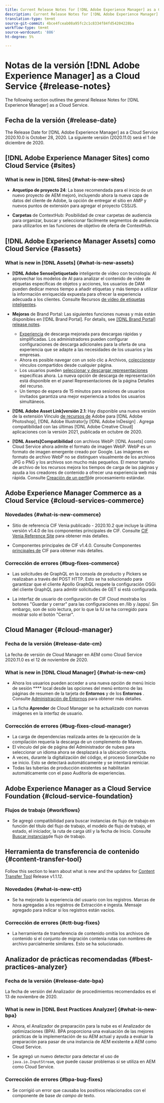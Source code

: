 ```yaml
---
title: Current Release Notes for [!DNL Adobe Experience Manager] as a Cloud Service.
description: Current Release Notes for [!DNL Adobe Experience Manager] as a Cloud Service.
translation-type: tm+mt
source-git-commit: 4bce4fceab08a95fc2c1c8334f84fd54204228ba
workflow-type: tm+mt
source-wordcount: '886'
ht-degree: 5%

---
```



# Notas de la versión [!DNL Adobe Experience Manager] as a Cloud Service {#release-notes}

The following section outlines the general Release Notes for [!DNL Experience Manager] as a Cloud Service.

## Fecha de la versión {#release-date}

The Release Date for [!DNL Adobe Experience Manager] as a Cloud Service 2020.10.0 is October 28, 2020.
La siguiente versión (2020.11.0) será el 1 de diciembre de 2020.

## [!DNL Adobe Experience Manager Sites] como Cloud Service {#sites}

### What is new in [!DNL Sites] {#what-is-new-sites}

<!-- add when release done: * **Core Components 2.12.0**: With Core Components being on auto-update, benefit from the latest improvements contributed by the community. See list of changes since 2.11.1: Release Notes -->

* **Arquetipo de proyecto 24**: La base recomendada para el inicio de un nuevo proyecto de AEM mejoró, incluyendo ahora la nueva capa de datos del cliente de Adobe, la opción de entregar el sitio en AMP y nuevos puntos de extensión para agregar el proyecto CSS/JS.

* **Carpetas** de ContextHub: Posibilidad de crear carpetas de audiencia para organizar, buscar y seleccionar fácilmente segmentos de audiencia para utilizarlos en las funciones de objetivo de oferta de ContextHub.

## [!DNL Adobe Experience Manager Assets] como Cloud Service {#assets}

### What is new in [!DNL Assets] {#what-is-new-assets}

* **[!DNL Adobe Sensei]etiquetado** inteligente de vídeo con tecnología: Al aprovechar los modelos de AI para analizar el contenido de vídeo de etiquetas específicas de objetos y acciones, los usuarios de DAM pueden dedicar menos tiempo a añadir etiquetas y más tiempo a utilizar la información enriquecida expuesta para ofrecer la experiencia adecuada a los clientes. Consulte Recursos [de vídeo de etiquetas inteligentes](/help/assets/smart-tags-video-assets.md).

* **Mejoras** de Brand Portal: Las siguientes funciones nuevas y más están disponibles en [!DNL Brand Portal]. For details, see [[!DNL Brand Portal] release notes](https://docs.adobe.com/content/help/en/experience-manager-brand-portal/using/introduction/brand-portal-release-notes.html).

   * [Experiencia](https://docs.adobe.com/content/help/en/experience-manager-brand-portal/using/download/brand-portal-download-assets.html) de descarga mejorada para descargas rápidas y simplificadas. Los administradores pueden configurar configuraciones de descarga adicionales para la oferta de una experiencia que se adapte a las necesidades de los usuarios y las empresas.
   * Ahora es posible navegar con un solo clic a Archivos, [colecciones](https://docs.adobe.com/content/help/en/experience-manager-brand-portal/using/share/brand-portal-share-collection.html)y vínculos compartidos desde cualquier página.
   * Los usuarios pueden [seleccionar y descargar representaciones](https://docs.adobe.com/content/help/en/experience-manager-brand-portal/using/download/brand-portal-download-assets.html#download-assets-from-asset-details-page) específicas ahora. La nueva opción de descarga de representación está disponible en el panel Representaciones de la página Detalles del recurso.
   * Un tiempo de espera de 15 minutos para sesiones de usuarios invitados garantiza una mejor experiencia a todos los usuarios simultáneos.

* **[!DNL Adobe Asset Link]versión 2.1**: Hay disponible una nueva versión de la extensión Vínculo [de recursos de](https://helpx.adobe.com/enterprise/admin-guide.html/enterprise/using/manage-assets-using-adobe-asset-link.ug.html) Adobe para [!DNL Adobe Photoshop], [!DNL Adobe Illustrator]y [!DNL Adobe InDesign] . Agrega compatibilidad con las últimas [!DNL Adobe Creative Cloud] aplicaciones con la versión 2021, publicada en octubre de 2020.

* **[!DNL Assets]Compatibilidad** con archivos WebP: [!DNL Assets] como Cloud Service ahora admite el formato de imagen WebP. WebP es un formato de imagen emergente creado por Google. Las imágenes en formato de archivo WebP no se distinguen visualmente de los archivos JPG o PNG y los archivos son mucho más pequeños. El menor tamaño de archivo de los recursos mejora los tiempos de carga de las páginas y ayuda a los creadores de contenido a ofrecer una experiencia web más rápida. Consulte [Creación de un perfil](/help/assets/asset-microservices-configure-and-use.md#create-standard-profile)de procesamiento estándar.

## Adobe Experience Manager Commerce as a Cloud Service {#cloud-services-commerce}

### Novedades {#what-is-new-commerce}

* Sitio de referencia CIF Venia publicado - 2020.10.2 que incluye la última versión v1.4.0 de los componentes principales de CIF. Consulte [CIF Venia Reference Site](https://github.com/adobe/aem-cif-guides-venia/releases/tag/venia-2020.10.2) para obtener más detalles.

* Componentes principales de CIF v1.4.0. Consulte Componentes [principales de](https://github.com/adobe/aem-core-cif-components/releases/tag/core-cif-components-reactor-1.4.0) CIF para obtener más detalles.

### Corrección de errores {#bug-fixes-commerce}

* Las solicitudes de GraphQL en la consola de producto y Pickers se realizaban a través del POST HTTP. Esto se ha solucionado para garantizar que el cliente Apollo GraphQL respete la configuración OSGi del cliente GraphQL para admitir solicitudes de GET si está configurada.

* La interfaz de usuario de configuración de CIF Cloud mostraba los botones &quot;Guardar y cerrar&quot; para las configuraciones en /lib y /apps/. Sin embargo, son de solo lectura, por lo que la IU se ha corregido para mostrar solo el botón &quot;Cerrar&quot;.


## Cloud Manager {#cloud-manager}

### Fecha de la versión {#release-date-cm}

La fecha de versión de Cloud Manager en AEM como Cloud Service 2020.11.0 es el 12 de noviembre de 2020.

### What is new in [!DNL Cloud Manager] {#what-is-new-cm}

* Ahora los usuarios pueden acceder a una nueva opción de menú Inicio de sesión **** local desde las opciones del menú entorno de las páginas de resumen de la tarjeta de **Entornos** y de los **Entornos** .
Consulte [Administración de Entornos](/help/implementing/cloud-manager/manage-environments.md##login-locally) para obtener más detalles.

* La ficha **Aprender** de Cloud Manager se ha actualizado con nuevas imágenes en la interfaz de usuario.

### Corrección de errores {#bug-fixes-cloud-manager}

* La carga de dependencias realizada antes de la ejecución de la compilación requería la descarga de un complemento de Maven.
* El vínculo del pie de página del Administrador de nubes para seleccionar un idioma ahora se desplazará a la ubicación correcta.
* A veces, durante la digitalización del código, el proceso SonarQube no se inicio. Esto se detectará automáticamente y se intentará reiniciar.
* Todas las tuberías de producción existentes se habilitarán automáticamente con el paso Auditoría de experiencias.

## Adobe Experience Manager as a Cloud Service Foundation {#cloud-service-foundation}

### Flujos de trabajo {#workflows}

* Se agregó compatibilidad para buscar instancias de flujo de trabajo en función del título del flujo de trabajo, el modelo de flujo de trabajo, el estado, el iniciador, la ruta de carga útil y la fecha de Inicio. Consulte [Buscar instancias](https://docs.adobe.com/content/help/en/experience-manager-cloud-service/sites/administering/workflows-administering.html)de flujo de trabajo.

## Herramienta de transferencia de contenido {#content-transfer-tool}

Follow this section to learn about what is new and the updates for [Content Transfer Tool](https://docs.adobe.com/content/help/en/experience-manager-cloud-service/moving/cloud-migration/content-transfer-tool/overview-content-transfer-tool.html) Release v1.1.12.

### Novedades {#what-is-new-ctt}

* Se ha mejorado la experiencia del usuario con los registros. Marcas de hora agregadas a los registros de Extracción e ingesta. Mensaje agregado para indicar si los registros están vacíos.

### Corrección de errores {#ctt-bug-fixes}

* La herramienta de transferencia de contenido omitía los archivos de contenido si el conjunto de migración contenía rutas con nombres de archivo parcialmente similares. Esto se ha solucionado.

## Analizador de prácticas recomendadas {#best-practices-analyzer}

### Fecha de la versión {#release-date-bpa}

La fecha de versión del Analizador de procedimientos recomendados es el 13 de noviembre de 2020.

### What is new in [!DNL Best Practices Analyzer] {#what-is-new-bpa}

* Ahora, el Analizador de preparación para la nube es el Analizador de optimizaciones (BPA). BPA proporciona una evaluación de las mejores prácticas de la implementación de su AEM actual y ayuda a evaluar la preparación para pasar de una instancia de AEM existente a AEM como Cloud Service.

* Se agregó un nuevo detector para detectar el uso de `java.io.InputStream`, que puede causar problemas si se utiliza en AEM como Cloud Service.

### Corrección de errores {#bpa-bug-fixes}

* Se corrigió un error que causaba los positivos relacionados con el componente de base *de campo de* texto.